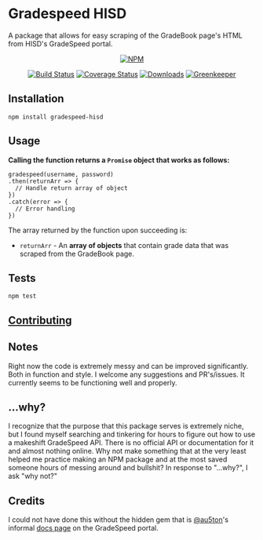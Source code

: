 Gradespeed HISD
=========

A package that allows for easy scraping of the GradeBook page's HTML from HISD's GradeSpeed portal.

<p align="center">
    <a href="https://nodei.co/npm/gradespeed-hisd/">
        <img src="https://nodei.co/npm/gradespeed-hisd.png?downloads=true&downloadRank=true&stars=true"
            alt="NPM"></a>
</p>
<p align="center">
    <a href="https://circleci.com/gh/TheOdd/gradespeed-hisd">
        <img src="https://img.shields.io/circleci/project/github/TheOdd/gradespeed-hisd.svg"
            alt="Build Status"></a>
    <a href="https://coveralls.io/github/TheOdd/gradespeed-hisd">
      <img src="https://img.shields.io/coveralls/github/TheOdd/gradespeed-hisd.svg"
            alt="Coverage Status"></a>
    <a href="https://www.npmjs.com/package/gradespeed-hisd">
        <img src="https://img.shields.io/npm/dt/gradespeed-hisd.svg"
            alt="Downloads"></a>
    <a href="https://greenkeeper.io/">
        <img src="https://badges.greenkeeper.io/TheOdd/gradespeed-hisd.svg"
            alt="Greenkeeper"></a>
</p>

## Installation

  `npm install gradespeed-hisd`

## Usage

**Calling the function returns a `Promise` object that works as follows:**

    gradespeed(username, password)
    .then(returnArr => {
      // Handle return array of object
    })
    .catch(error => {
      // Error handling
    })

  The array returned by the function upon succeeding is:

  - `returnArr` - An **array of objects** that contain grade data that was scraped from the GradeBook page.

## Tests

  `npm test`

## [Contributing][3]

## Notes

Right now the code is extremely messy and can be improved significantly. Both in function and style. I welcome any suggestions and PR's/issues. It currently seems to be functioning well and properly.

## ...why?

I recognize that the purpose that this package serves is extremely niche, but I found myself searching and tinkering for hours to figure out how to use a makeshift GradeSpeed API. There is no official API or documentation for it and almost nothing online. Why not make something that at the very least helped me practice making an NPM package and at the most saved someone hours of messing around and bullshit? In response to "...why?", I ask "why not?"

## Credits

I could not have done this without the hidden gem that is [@au5ton][1]'s informal [docs page][2] on the GradeSpeed portal.

[1]:https://github.com/au5ton
[2]:https://github.com/au5ton/docs/wiki/GradeSpeed-(ParentStudentConnect)
[3]:https://github.com/TheOdd/gradespeed-hisd/blob/master/CONTRIBUTING.md
